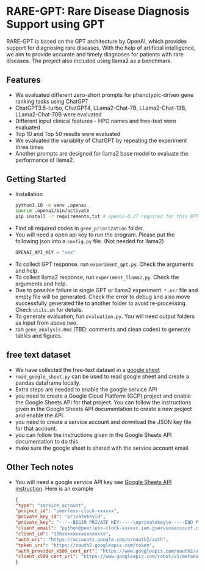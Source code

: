 # RARE-GPT: Rare Disease Diagnosis Support using GPT

RARE-GPT is based on the GPT architecture by OpenAI, which provides support for diagnosing rare diseases. With the help of artificial intelligence, we aim to provide accurate and timely diagnoses for patients with rare diseases. The project also included using llama2 as a benchmark.

## Features

- We evaluated different zero-short prompts for phenotypic-driven gene ranking tasks using ChatGPT 
- ChatGPT3.5-turbo, ChatGPT4, LLama2-Chat-7B, LLama2-Chat-13B, LLama2-Chat-70B were evaluated
- Different input clinical features - HPO names and free-text were evaluated
- Top 10 and Top 50 results were evaluated
- We evaluated the variablity of ChatGPT by repeating the experiment three times
- Another prompts are designed for llama2 base model to evaluate the performance of llama2.

## Getting Started
- Installation 
    ```sh
    python3.10 -m venv .openai
    source .openai/bin/activate
    pip install -r requirements.txt # openai-0.27 required for this GPT-4.
    ```
- Find all required codes in `gene_priorization` folder.
- You will need a open api key to run the program. Please put the following json into a `config.py` file. (Not needed for llama2)
    ```python
    OPENAI_API_KEY = "xxx"
    ```
- To collect GPT response. run `experiment_gpt.py`. Check the arguments and help.
- To collect llama2 response, run `experiment_llama2.py`. Check the arguments and help.
- Due to possible failure in single GPT or llama2 experiment. `*.err` file and empty file will be generated. Check the error to debug and also move successfully generated file to another folder to avoid re-processing. Check `utils.sh` for details.
- To generate evaluation, fun `evaluation.py`. You will need output folders as input from above two.
- run `gene_analysis.Rmd` (TBD: comments and clean codes) to generate tables and figures.




## free text dataset
- We have collected the free-text dataset in a [google sheet](https://docs.google.com/spreadsheets/d/1GL_mEX2Iqz5ANvftYWa2mwDKxnA05jN-s2SKDw3rLeo/edit#gid=0)
- `read_google_sheet.py` can be used to read google sheet and create a pandas dataframe locally.
- Extra steps are needed to enable the google service API
 - you need to create a Google Cloud Platform (GCP) project and enable the Google Sheets API for that project. You can follow the instructions given in the Google Sheets API documentation to create a new project and enable the API.
 - you need to create a service account and download the JSON key file for that account. 
 - you can follow the instructions given in the Google Sheets API documentation to do this.
 - make sure the google sheet is shared with the service account email.


## Other Tech notes
- You will need a google service API key see [Google Sheets API instruction](https://developers.google.com/sheets/api/guides/concepts). Here is an example
    ```json
    {
    "type": "service_account",
    "project_id": "peerless-clock-xxxxxx",
    "private_key_id": "privatekeyid",
    "private_key": "-----BEGIN PRIVATE KEY-----\nprivatekey\n-----END PRIVATE KEY-----\n",
    "client_email": "python@peerless-clock-xxxxxx.iam.gserviceaccount.com",
    "client_id": "116xxxxxxxxxxxxxxxx",
    "auth_uri": "https://accounts.google.com/o/oauth2/auth",
    "token_uri": "https://oauth2.googleapis.com/token",
    "auth_provider_x509_cert_url": "https://www.googleapis.com/oauth2/v1/certs",
    "client_x509_cert_url": "https://www.googleapis.com/robot/v1/metadata/x509/python%40peerless-clock-xxxxxx.iam.gserviceaccount.com"
    }
    ```

